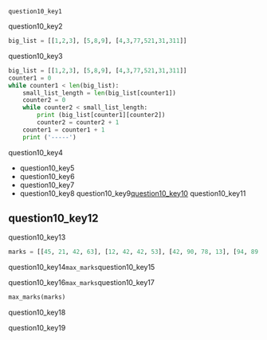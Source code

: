 ```ngMeta
question10_key1
```
question10_key2

```python
big_list = [[1,2,3], [5,8,9], [4,3,77,521,31,311]]
```
question10_key3

```python
big_list = [[1,2,3], [5,8,9], [4,3,77,521,31,311]]
counter1 = 0
while counter1 < len(big_list):
    small_list_length = len(big_list[counter1])
    counter2 = 0
    while counter2 < small_list_length:
        print (big_list[counter1][counter2])
        counter2 = counter2 + 1
    counter1 = counter1 + 1
    print ('-----')
```
question10_key4

* question10_key5
* question10_key6
* question10_key7
* question10_key8
question10_key9[question10_key10](http://www.pythontutor.com)
question10_key11


## question10_key12
question10_key13

```python
marks = [[45, 21, 42, 63], [12, 42, 42, 53], [42, 90, 78, 13], [94, 89, 78, 76], [87, 55, 98, 99]]
```
question10_key14`max_marks`question10_key15

question10_key16`max_marks`question10_key17

```python
max_marks(marks)
```
question10_key18

question10_key19
